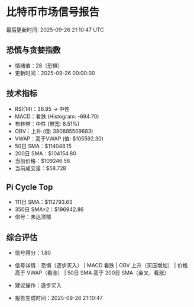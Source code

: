 # 比特币市场信号报告

最后更新时间: 2025-09-26 21:10:47 UTC

## 恐慌与贪婪指数
- 情绪值：28（恐惧）
- 更新时间：2025-09-26 00:00:00

## 技术指标
- RSI(14)：36.95 → 中性
- MACD：看跌 (Histogram: -694.70)
- 布林带：中性 (带宽: 8.51%)
- OBV：上升 (值: 380895509683)
- VWAP：高于VWAP (值: $105592.30)
- 50日 SMA：$114048.15
- 200日 SMA：$104154.80
- 当前价格：$109246.58
- 当前成交量：$58.72B

## Pi Cycle Top
- 111日 SMA：$112793.63
- 350日 SMA×2：$196942.86
- 信号：未达顶部

## 综合评估
- 信号得分：1.80
- 信号详情：恐惧（逐步买入） | MACD 看跌 | OBV 上升（买压增加） | 价格高于 VWAP（看涨） | 50日 SMA 高于 200日 SMA（金叉，看涨）
- 建议操作：逐步买入

- 报告生成时间：2025-09-26 21:10:47